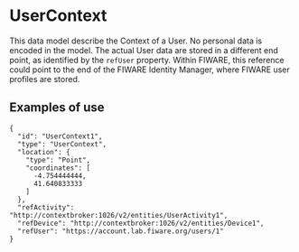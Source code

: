 # UserContext

This data model describe the Context of a User. No personal data is encoded in
the model. The actual User data are stored in a different end point, as identified
by the `refUser` property. Within FIWARE, this reference could point to the end of
the FIWARE Identity Manager, where FIWARE user profiles are stored.

## Examples of use

```
{
  "id": "UserContext1",
  "type": "UserContext",
  "location": {
    "type": "Point",
    "coordinates": [
      -4.754444444,
      41.640833333
    ]
  },
  "refActivity": "http://contextbroker:1026/v2/entities/UserActivity1",
  "refDevice": "http://contextbroker:1026/v2/entities/Device1",
  "refUser": "https://account.lab.fiware.org/users/1"
}
```
